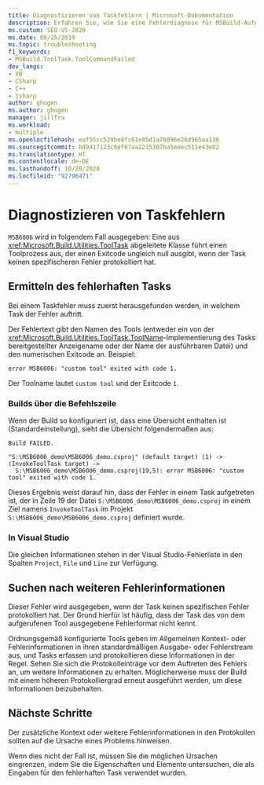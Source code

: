 ```yaml
---
title: Diagnostizieren von Taskfehlern | Microsoft-Dokumentation
description: Erfahren Sie, wie Sie eine Fehlerdiagnose für MSBuild-Aufgaben durchführen, indem Sie die fehlerhafte Aufgabe, den Toolnamen und weitere Informationen ermitteln.
ms.custom: SEO-VS-2020
ms.date: 09/25/2019
ms.topic: troubleshooting
f1_keywords:
- MSBuild.ToolTask.ToolCommandFailed
dev_langs:
- VB
- CSharp
- C++
- jsharp
author: ghogen
ms.author: ghogen
manager: jillfra
ms.workload:
- multiple
ms.openlocfilehash: eaf55cc529be8fc61e05d1a76096e26d965aa136
ms.sourcegitcommit: bd9417123c6ef67aa2215307ba5eeec511e43e02
ms.translationtype: HT
ms.contentlocale: de-DE
ms.lasthandoff: 10/28/2020
ms.locfileid: "92796471"
---
```

# <a name="diagnosing-task-failures"></a>Diagnostizieren von Taskfehlern

`MSB6006` wird in folgendem Fall ausgegeben: Eine aus <xref:Microsoft.Build.Utilities.ToolTask> abgeleitete Klasse führt einen Toolprozess aus, der einen Exitcode ungleich null ausgibt, wenn der Task keinen spezifischeren Fehler protokolliert hat.

## <a name="identifying-the-failing-task"></a>Ermitteln des fehlerhaften Tasks

Bei einem Taskfehler muss zuerst herausgefunden werden, in welchem Task der Fehler auftritt.

Der Fehlertext gibt den Namen des Tools (entweder ein von der <xref:Microsoft.Build.Utilities.ToolTask.ToolName>-Implementierung des Tasks bereitgestellter Anzeigename oder der Name der ausführbaren Datei) und den numerischen Exitcode an. Beispiel:

```text
error MSB6006: "custom tool" exited with code 1.
```

Der Toolname lautet `custom tool` und der Exitcode `1`.

### <a name="command-line-builds"></a>Builds über die Befehlszeile

Wenn der Build so konfiguriert ist, dass eine Übersicht enthalten ist (Standardeinstellung), sieht die Übersicht folgendermaßen aus:

```text
Build FAILED.

"S:\MSB6006_demo\MSB6006_demo.csproj" (default target) (1) ->
(InvokeToolTask target) ->
  S:\MSB6006_demo\MSB6006_demo.csproj(19,5): error MSB6006: "custom tool" exited with code 1.
```

Dieses Ergebnis weist darauf hin, dass der Fehler in einem Task aufgetreten ist, der in Zeile 19 der Datei `S:\MSB6006_demo\MSB6006_demo.csproj` in einem Ziel namens `InvokeToolTask` im Projekt `S:\MSB6006_demo\MSB6006_demo.csproj` definiert wurde.

### <a name="in-visual-studio"></a>In Visual Studio

Die gleichen Informationen stehen in der Visual Studio-Fehlerliste in den Spalten `Project`, `File` und `Line` zur Verfügung.

## <a name="finding-more-failure-information"></a>Suchen nach weiteren Fehlerinformationen

Dieser Fehler wird ausgegeben, wenn der Task keinen spezifischen Fehler protokolliert hat. Der Grund hierfür ist häufig, dass der Task das von dem aufgerufenen Tool ausgegebene Fehlerformat nicht kennt.

Ordnungsgemäß konfigurierte Tools geben im Allgemeinen Kontext- oder Fehlerinformationen in ihren standardmäßigen Ausgabe- oder Fehlerstream aus, und Tasks erfassen und protokollieren diese Informationen in der Regel. Sehen Sie sich die Protokolleinträge vor dem Auftreten des Fehlers an, um weitere Informationen zu erhalten. Möglicherweise muss der Build mit einem höheren Protokolliergrad erneut ausgeführt werden, um diese Informationen beizubehalten.

## <a name="next-steps"></a>Nächste Schritte

Der zusätzliche Kontext oder weitere Fehlerinformationen in den Protokollen sollten auf die Ursache eines Problems hinweisen.

Wenn dies nicht der Fall ist, müssen Sie die möglichen Ursachen eingrenzen, indem Sie die Eigenschaften und Elemente untersuchen, die als Eingaben für den fehlerhaften Task verwendet wurden.
